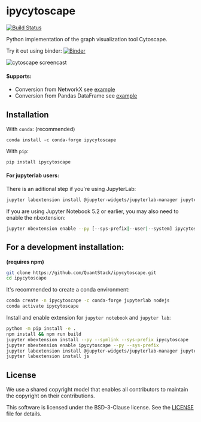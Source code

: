 # ipycytoscape

[![Build Status](https://travis-ci.com/Quantstack/ipycytoscape.svg?branch=master)](https://travis-ci.com/Quantstack/ipycytoscape)

Python implementation of the graph visualization tool Cytoscape.

Try it out using binder: [![Binder](https://mybinder.org/badge_logo.svg)](https://mybinder.org/v2/gh/QuantStack/ipycytoscape/stable?filepath=examples)

![cytoscape screencast](https://user-images.githubusercontent.com/17600982/76328068-bbbbcf00-62e2-11ea-93ed-01ba392ac50c.gif)

#### Supports:

* Conversion from NetworkX see [example](https://github.com/QuantStack/ipycytoscape/blob/master/examples/Test%20NetworkX%20methods.ipynb)
* Conversion from Pandas DataFrame see [example](https://github.com/QuantStack/ipycytoscape/blob/master/examples/DataFrame%20interaction.ipynb)

## Installation

With `conda`: (recommended)

```
conda install -c conda-forge ipycytoscape
```

With `pip`:

```bash
pip install ipycytoscape
```

#### For jupyterlab users:

There is an aditional step if you're using JupyterLab:

```bash
jupyter labextension install @jupyter-widgets/jupyterlab-manager jupyter-cytoscape
```

If you are using Jupyter Notebook 5.2 or earlier, you may also need to enable
the nbextension:
```bash
jupyter nbextension enable --py [--sys-prefix|--user|--system] ipycytoscape
```

## For a development installation:
**(requires npm)**

```bash
git clone https://github.com/QuantStack/ipycytoscape.git
cd ipycytoscape
```

It's recommended to create a conda environment:

```bash
conda create -n ipycytoscape -c conda-forge jupyterlab nodejs
conda activate ipycytoscape
```

Install and enable extension for `jupyter notebook` and `jupyter lab`:

```bash
python -m pip install -e .
npm install && npm run build
jupyter nbextension install --py --symlink --sys-prefix ipycytoscape
jupyter nbextension enable ipycytoscape --py --sys-prefix
jupyter labextension install @jupyter-widgets/jupyterlab-manager jupyter-cytoscape
jupyter labextension install js
```

## License

We use a shared copyright model that enables all contributors to maintain the
copyright on their contributions.

This software is licensed under the BSD-3-Clause license. See the
[LICENSE](LICENSE) file for details.
